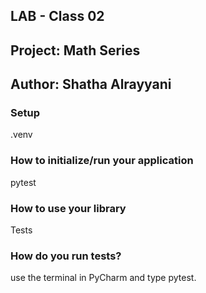 ## LAB - Class 02
## Project: Math Series
## Author: Shatha Alrayyani


### Setup
.venv

### How to initialize/run your application
pytest
### How to use your library
Tests
### How do you run tests?
use the terminal in PyCharm and type pytest.
